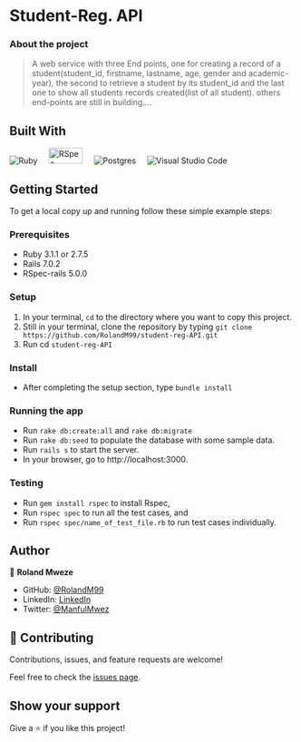 # Student-Reg. API

### About the project

> A web service with three End points, one for creating a record of a student(student_id, firstname, lastname, age, gender and academic-year), the second to retrieve a student by its student_id and the last one to show all students records created(list of all student). others end-points are still in building....


## Built With

![Ruby](https://img.shields.io/badge/ruby-%23CC342D.svg?style=for-the-badge&logo=ruby&logoColor=white) &nbsp; &nbsp; <img src="https://1ohvy81v7br01wtgnj4bf0ek-wpengine.netdna-ssl.com/wp-content/uploads/2019/01/rspec.jpg" height="28" width="60" alt="RSpec"> &nbsp; &nbsp; ![Postgres](https://img.shields.io/badge/postgres-%23316192.svg?style=for-the-badge&logo=postgresql&logoColor=white) &nbsp; &nbsp; ![Visual Studio Code](https://img.shields.io/badge/Visual%20Studio%20Code-0078d7.svg?style=for-the-badge&logo=visual-studio-code&logoColor=white)

## Getting Started

To get a local copy up and running follow these simple example steps:

### Prerequisites

* Ruby 3.1.1 or 2.7.5
* Rails 7.0.2
* RSpec-rails 5.0.0

### Setup

1. In your terminal, `cd` to the directory where you want to copy this project.
2. Still in your terminal, clone the repository by typing `git clone https://github.com/RolandM99/student-reg-API.git`
3. Run cd `student-reg-API`

### Install

* After completing the setup section, type `bundle install`

### Running the app

- Run `rake db:create:all` and `rake db:migrate`
- Run `rake db:seed` to populate the database with some sample data.
- Run `rails s` to start the server.
- In your browser, go to http://localhost:3000.

### Testing
- Run `gem install rspec` to install Rspec,
- Run `rspec spec` to run all the test cases, and
- Run `rspec spec/name_of_test_file.rb` to run test cases individually.

## Author

👤 **Roland Mweze**

- GitHub: [@RolandM99](https://github.com/RolandM99)
- LinkedIn: [LinkedIn](https://www.linkedin.com/in/roland-mweze/)
- Twitter: [@ManfulMwez](https://twitter.com/ManfulMwez)

## 🤝 Contributing

Contributions, issues, and feature requests are welcome!

Feel free to check the [issues page](../../issues/).

## Show your support

Give a ⭐️ if you like this project!
